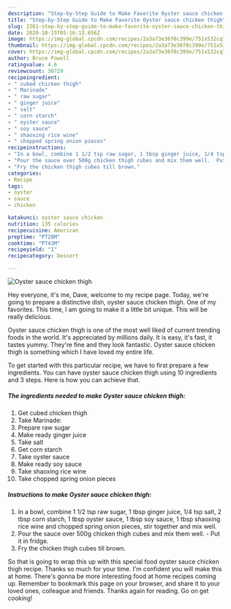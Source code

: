 ```yaml
---
description: "Step-by-Step Guide to Make Favorite Oyster sauce chicken thigh"
title: "Step-by-Step Guide to Make Favorite Oyster sauce chicken thigh"
slug: 2261-step-by-step-guide-to-make-favorite-oyster-sauce-chicken-thigh
date: 2020-10-15T05:16:13.656Z
image: https://img-global.cpcdn.com/recipes/2a3a73e36f0c399e/751x532cq70/oyster-sauce-chicken-thigh-recipe-main-photo.jpg
thumbnail: https://img-global.cpcdn.com/recipes/2a3a73e36f0c399e/751x532cq70/oyster-sauce-chicken-thigh-recipe-main-photo.jpg
cover: https://img-global.cpcdn.com/recipes/2a3a73e36f0c399e/751x532cq70/oyster-sauce-chicken-thigh-recipe-main-photo.jpg
author: Bruce Powell
ratingvalue: 4.6
reviewcount: 30729
recipeingredient:
- " cubed chicken thigh"
- " Marinade"
- " raw sugar"
- " ginger juice"
- " salt"
- " corn starch"
- " oyster sauce"
- " soy sauce"
- " shaoxing rice wine"
- " chopped spring onion pieces"
recipeinstructions:
- "In a bowl, combine 1 1/2 tsp raw sugar, 1 tbsp ginger juice, 1/4 tsp salt, 2 tbsp corn starch, 1 tbsp oyster sauce, 1 tbsp soy sauce, 1 tbsp shaoxing rice wine and chopped spring onion pieces, stir together and mix well."
- "Pour the sauce over 500g chicken thigh cubes and mix them well.  Put it in fridge."
- "Fry the chicken thigh cubes till brown."
categories:
- Recipe
tags:
- oyster
- sauce
- chicken

katakunci: oyster sauce chicken 
nutrition: 135 calories
recipecuisine: American
preptime: "PT28M"
cooktime: "PT43M"
recipeyield: "1"
recipecategory: Dessert

---
```



![Oyster sauce chicken thigh](https://img-global.cpcdn.com/recipes/2a3a73e36f0c399e/751x532cq70/oyster-sauce-chicken-thigh-recipe-main-photo.jpg)

Hey everyone, it's me, Dave, welcome to my recipe page. Today, we're going to prepare a distinctive dish, oyster sauce chicken thigh. One of my favorites. This time, I am going to make it a little bit unique. This will be really delicious.

Oyster sauce chicken thigh is one of the most well liked of current trending foods in the world. It's appreciated by millions daily. It is easy, it's fast, it tastes yummy. They're fine and they look fantastic. Oyster sauce chicken thigh is something which I have loved my entire life.




To get started with this particular recipe, we have to first prepare a few ingredients. You can have oyster sauce chicken thigh using 10 ingredients and 3 steps. Here is how you can achieve that.

<!--inarticleads1-->

##### The ingredients needed to make Oyster sauce chicken thigh:

1. Get  cubed chicken thigh
1. Take  Marinade:
1. Prepare  raw sugar
1. Make ready  ginger juice
1. Take  salt
1. Get  corn starch
1. Take  oyster sauce
1. Make ready  soy sauce
1. Take  shaoxing rice wine
1. Take  chopped spring onion pieces




<!--inarticleads2-->

##### Instructions to make Oyster sauce chicken thigh:

1. In a bowl, combine 1 1/2 tsp raw sugar, 1 tbsp ginger juice, 1/4 tsp salt, 2 tbsp corn starch, 1 tbsp oyster sauce, 1 tbsp soy sauce, 1 tbsp shaoxing rice wine and chopped spring onion pieces, stir together and mix well.
1. Pour the sauce over 500g chicken thigh cubes and mix them well.  - Put it in fridge.
1. Fry the chicken thigh cubes till brown.




So that is going to wrap this up with this special food oyster sauce chicken thigh recipe. Thanks so much for your time. I'm confident you will make this at home. There's gonna be more interesting food at home recipes coming up. Remember to bookmark this page on your browser, and share it to your loved ones, colleague and friends. Thanks again for reading. Go on get cooking!
